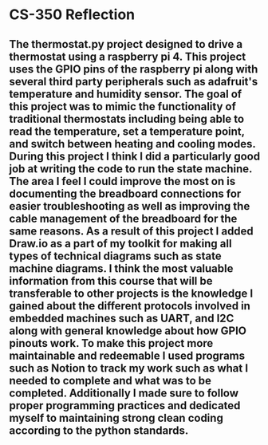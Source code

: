 # CS-350 Reflection
  The thermostat.py project designed to drive a thermostat using a raspberry pi 4. This project uses the GPIO pins of the raspberry pi along with several third party peripherals such as adafruit's temperature and humidity sensor. The goal of this project was to mimic the functionality of traditional thermostats including being able to read the temperature, set a temperature point, and switch between heating and cooling modes. During this project I think I did a particularly good job at writing the code to run the state machine. The area I feel I could improve the most on is documenting the breadboard connections for easier troubleshooting as well as improving the cable management of the breadboard for the same reasons. As a result of this project I added Draw.io as a part of my toolkit for making all types of technical diagrams such as state machine diagrams. I think the most valuable information from this course that will be transferable to other projects is the knowledge I gained about the different protocols involved in embedded machines such as UART, and I2C along with general knowledge about how GPIO pinouts work. To make this project more maintainable and redeemable I used programs such as Notion to track my work such as what I needed to complete and what was to be completed. Additionally I made sure to follow proper programming practices and dedicated myself to maintaining strong clean coding according to the python standards. 
---
